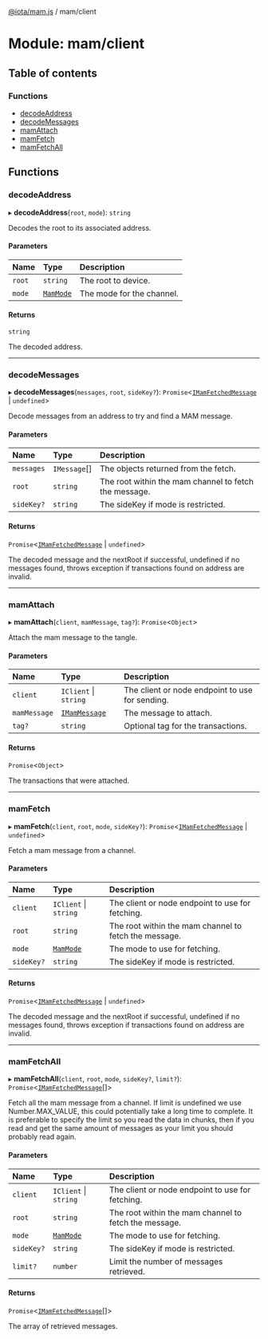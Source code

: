 [@iota/mam.js](../README.md) / mam/client

# Module: mam/client

## Table of contents

### Functions

- [decodeAddress](mam_client.md#decodeaddress)
- [decodeMessages](mam_client.md#decodemessages)
- [mamAttach](mam_client.md#mamattach)
- [mamFetch](mam_client.md#mamfetch)
- [mamFetchAll](mam_client.md#mamfetchall)

## Functions

### decodeAddress

▸ **decodeAddress**(`root`, `mode`): `string`

Decodes the root to its associated address.

#### Parameters

| Name | Type | Description |
| :------ | :------ | :------ |
| `root` | `string` | The root to device. |
| `mode` | [`MamMode`](models_mammode.md#mammode) | The mode for the channel. |

#### Returns

`string`

The decoded address.

___

### decodeMessages

▸ **decodeMessages**(`messages`, `root`, `sideKey?`): `Promise`<[`IMamFetchedMessage`](../interfaces/models_imamfetchedmessage.imamfetchedmessage.md) \| `undefined`\>

Decode messages from an address to try and find a MAM message.

#### Parameters

| Name | Type | Description |
| :------ | :------ | :------ |
| `messages` | `IMessage`[] | The objects returned from the fetch. |
| `root` | `string` | The root within the mam channel to fetch the message. |
| `sideKey?` | `string` | The sideKey if mode is restricted. |

#### Returns

`Promise`<[`IMamFetchedMessage`](../interfaces/models_imamfetchedmessage.imamfetchedmessage.md) \| `undefined`\>

The decoded message and the nextRoot if successful, undefined if no messages found,
throws exception if transactions found on address are invalid.

___

### mamAttach

▸ **mamAttach**(`client`, `mamMessage`, `tag?`): `Promise`<`Object`\>

Attach the mam message to the tangle.

#### Parameters

| Name | Type | Description |
| :------ | :------ | :------ |
| `client` | `IClient` \| `string` | The client or node endpoint to use for sending. |
| `mamMessage` | [`IMamMessage`](../interfaces/models_imammessage.imammessage.md) | The message to attach. |
| `tag?` | `string` | Optional tag for the transactions. |

#### Returns

`Promise`<`Object`\>

The transactions that were attached.

___

### mamFetch

▸ **mamFetch**(`client`, `root`, `mode`, `sideKey?`): `Promise`<[`IMamFetchedMessage`](../interfaces/models_imamfetchedmessage.imamfetchedmessage.md) \| `undefined`\>

Fetch a mam message from a channel.

#### Parameters

| Name | Type | Description |
| :------ | :------ | :------ |
| `client` | `IClient` \| `string` | The client or node endpoint to use for fetching. |
| `root` | `string` | The root within the mam channel to fetch the message. |
| `mode` | [`MamMode`](models_mammode.md#mammode) | The mode to use for fetching. |
| `sideKey?` | `string` | The sideKey if mode is restricted. |

#### Returns

`Promise`<[`IMamFetchedMessage`](../interfaces/models_imamfetchedmessage.imamfetchedmessage.md) \| `undefined`\>

The decoded message and the nextRoot if successful, undefined if no messages found,
throws exception if transactions found on address are invalid.

___

### mamFetchAll

▸ **mamFetchAll**(`client`, `root`, `mode`, `sideKey?`, `limit?`): `Promise`<[`IMamFetchedMessage`](../interfaces/models_imamfetchedmessage.imamfetchedmessage.md)[]\>

Fetch all the mam message from a channel.
If limit is undefined we use Number.MAX_VALUE, this could potentially take a long time to complete.
It is preferable to specify the limit so you read the data in chunks, then if you read and get the
same amount of messages as your limit you should probably read again.

#### Parameters

| Name | Type | Description |
| :------ | :------ | :------ |
| `client` | `IClient` \| `string` | The client or node endpoint to use for fetching. |
| `root` | `string` | The root within the mam channel to fetch the message. |
| `mode` | [`MamMode`](models_mammode.md#mammode) | The mode to use for fetching. |
| `sideKey?` | `string` | The sideKey if mode is restricted. |
| `limit?` | `number` | Limit the number of messages retrieved. |

#### Returns

`Promise`<[`IMamFetchedMessage`](../interfaces/models_imamfetchedmessage.imamfetchedmessage.md)[]\>

The array of retrieved messages.
